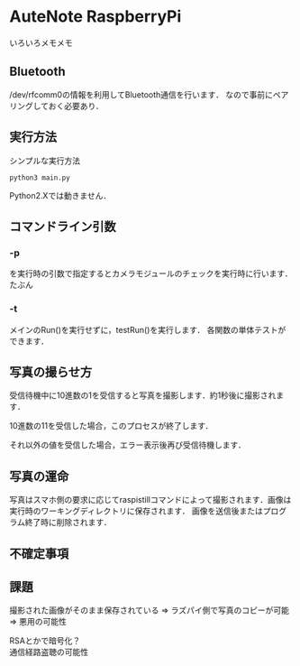 # AuteNote RaspberryPi
いろいろメモメモ
## Bluetooth
/dev/rfcomm0の情報を利用してBluetooth通信を行います．
なので事前にペアリングしておく必要あり．

## 実行方法
シンプルな実行方法

`python3 main.py`

Python2.Xでは動きません．

## コマンドライン引数
### -p
を実行時の引数で指定するとカメラモジュールのチェックを実行時に行います．<br>
たぶん

### -t
メインのRun()を実行せずに，testRun()を実行します．
各関数の単体テストができます．

## 写真の撮らせ方
受信待機中に10進数の1を受信すると写真を撮影します．約1秒後に撮影されます．

10進数の11を受信した場合，このプロセスが終了します．

それ以外の値を受信した場合，エラー表示後再び受信待機します．

## 写真の運命
写真はスマホ側の要求に応じてraspistillコマンドによって撮影されます．画像は実行時のワーキングディレクトリに保存されます．
画像を送信後またはプログラム終了時に削除されます．

## 不確定事項


## 課題
撮影された画像がそのまま保存されている => ラズパイ側で写真のコピーが可能 => 悪用の可能性

RSAとかで暗号化？<br>
通信経路盗聴の可能性
##

##
##
##
##
##
